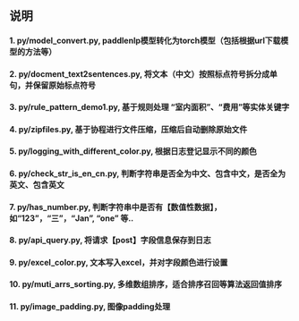 
## 说明


#### 1. py/model_convert.py, paddlenlp模型转化为torch模型（包括根据url下载模型的方法等）
#### 2. py/docment_text2sentences.py, 将文本（中文）按照标点符号拆分成单句，并保留原始标点符号
#### 3. py/rule_pattern_demo1.py, 基于规则处理 “室内面积”、“费用”等实体关键字
#### 4. py/zipfiles.py, 基于协程进行文件压缩，压缩后自动删除原始文件
#### 5. py/logging_with_different_color.py, 根据日志登记显示不同的颜色
#### 6. py/check_str_is_en_cn.py, 判断字符串是否全为中文、包含中文，是否全为英文、包含英文
#### 7. py/has_number.py, 判断字符串中是否有【数值性数据】，如“123”，“三”，“Jan”, “one” 等..
#### 8. py/api_query.py, 将请求【post】字段信息保存到日志
#### 9. py/excel_color.py, 文本写入excel，并对字段颜色进行设置
#### 10. py/muti_arrs_sorting.py, 多维数组排序，适合排序召回等算法返回值排序
#### 11. py/image_padding.py, 图像padding处理

